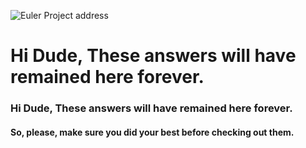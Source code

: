 ![Euler Project address](https://projecteuler.net/themes/20210213/logo_default.png)
<h1 style"color:red"> Hi Dude, These answers will have remained here forever. </h1>



### Hi Dude, These answers will have remained here forever.
#### So, please, make sure you did your best before checking out them.
